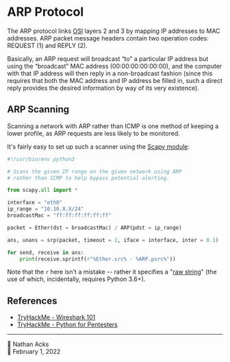 # ARP Protocol

The ARP protocol links [OSI](osi-model.md) layers 2 and 3 by mapping IP addresses to MAC addresses. ARP packet message headers contain two operation codes: REQUEST (1) and REPLY (2).

Basically, an ARP request will broadcast “to” a particular IP address but using the “broadcast” MAC address (00:00:00:00:00:00), and the computer with that IP address will then reply in a non-broadcast fashion (since this requires that both the MAC address and IP address be filled in, such a direct reply provides the desired information by way of its very existence).

## ARP Scanning

Scanning a network with ARP rather than ICMP is one method of keeping a lower profile, as ARP requests are less likely to be monitored.

It's fairly easy to set up such a scanner using the [Scapy module](https://scapy.net/):

```python
#!/usr/bin/env python3

# Scans the given IP range on the given network using ARP
# rather than ICMP to help bypass potential alerting.

from scapy.all import *

interface = "eth0"
ip_range = "10.10.X.X/24"
broadcastMac = "ff:ff:ff:ff:ff:ff"

packet = Ether(dst = broadcastMac) / ARP(pdst = ip_range)

ans, unans = srp(packet, timeout = 2, iface = interface, inter = 0.1)

for send, receive in ans:
	print(receive.sprintf(r"%Ether.src% - %ARP.psrc%"))
```

Note that the `r` here isn't a mistake -- rather it specifies a "[raw string](https://whatisanything.com/how-do-you-write-an-f-string-in-python/#What_does_R_mean_Python)" (the use of which, incidentally, requires Python 3.6+).

## References

* [TryHackMe - Wireshark 101](tryhackme-wireshark-101.md)
* [TryHackMe - Python for Pentesters](tryhackme-python-for-pentesters.md)

- - - -

👤 Nathan Acks  
📅 February 1, 2022
